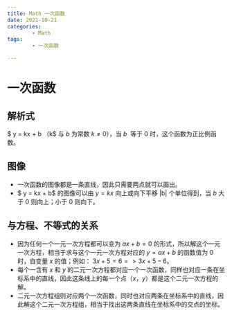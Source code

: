 ```yaml
---
title: Math 一次函数
date: 2021-10-21
categories:
        - Math
tags:
        - 一次函数

---
```


# 一次函数

## 解析式

$ y = kx + b $（$k$ 与 $b$ 为常数 $k \neq 0$），当 $b$  等于 $0$ 时，这个函数为正比例函数。

## 图像

- 一次函数的图像都是一条直线，因此只需要两点就可以画出。
- $ y = kx + b$ 的图像可以由 $y = kx$ 向上或向下平移 |b| 个单位得到，当 $b$ 大于 0 则向上；小于 0 则向下。

## 与方程、不等式的关系

- 因为任何一个一元一次方程都可以变为 $ax + b = 0$ 的形式，所以解这个一元一次方程，相当于求与这个一元一次方程对应的 $y = ax + b$ 的函数值为 $0$ 时，自变量 $x$ 的值；例如： $3x + 5 = 6 => 3x + 5 - 6$。
- 每个一含有 $x$ 和 $y$ 的二元一次方程都对应一个一次函数，同样也对应一条在坐标系中的直线，因此这条线上的每一个点（$x$，$y$）都是这个二元一次方程的解。
- 二元一次方程组则对应两个一次函数，同时也对应两条在坐标系中的直线，因此解这个二元一次方程组，相当于找出这两条直线在坐标系中的交点的坐标。
